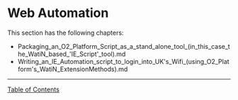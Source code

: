 # Web Automation 

This section has the following chapters:


* Packaging_an_O2_Platform_Script_as_a_stand_alone_tool_(in_this_case_the_WatiN_based_'IE_Script'_tool).md
* Writing_an_IE_Automation_script_to_login_into_UK's_Wifi_(using_O2_Platform's_WatiN_ExtensionMethods).md


- - - - 
[Table of Contents](../../Table_of_Contents.md) 